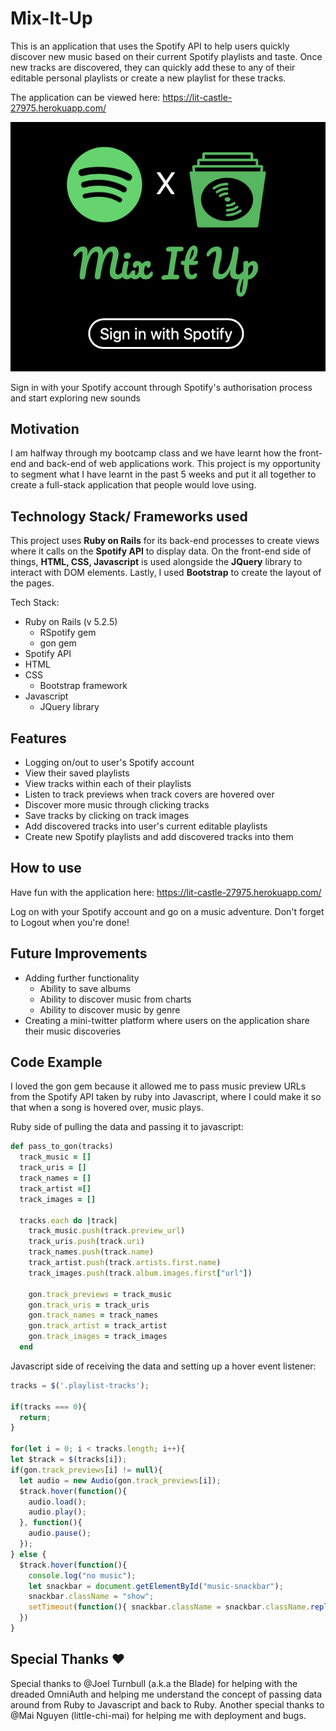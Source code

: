 # Mix-It-Up

This is an application that uses the Spotify API to help users quickly discover new music based on their current Spotify playlists and taste. Once new tracks are discovered, they can quickly add these to any of their editable personal playlists or create a new playlist for these tracks.

The application can be viewed here:
https://lit-castle-27975.herokuapp.com/

![preview of the app](app/assets/images/app_preview.png)

Sign in with your Spotify account through Spotify's authorisation process and start exploring new sounds

## Motivation

I am halfway through my bootcamp class and we have learnt how the front-end and back-end of web applications work. This project is my opportunity to segment what I have learnt in the past 5 weeks and put it all together to create a full-stack application that people would love using.

## Technology Stack/ Frameworks used
This project uses **Ruby on Rails** for its back-end processes to create views where it calls on the **Spotify API** to display data. On the front-end side of things, **HTML, CSS, Javascript** is used alongside the **JQuery** library to interact with DOM elements. Lastly, I used **Bootstrap** to create the layout of the pages.

Tech Stack:
* Ruby on Rails (v 5.2.5)
  * RSpotify gem
  * gon gem
* Spotify API
* HTML
* CSS
  * Bootstrap framework
* Javascript
  * JQuery library


## Features
* Logging on/out to user's Spotify account
* View their saved playlists
* View tracks within each of their playlists
* Listen to track previews when track covers are hovered over
* Discover more music through clicking tracks
* Save tracks by clicking on track images
* Add discovered tracks into user's current editable playlists
* Create new Spotify playlists and add discovered tracks into them

## How to use

Have fun with the application here: https://lit-castle-27975.herokuapp.com/

Log on with your Spotify account and go on a music adventure. Don't forget to Logout when you're done!

## Future Improvements

* Adding further functionality
  * Ability to save albums
  * Ability to discover music from charts
  * Ability to discover music by genre
* Creating a mini-twitter platform where users on the application share their music discoveries

## Code Example

I loved the gon gem because it allowed me to pass music preview URLs from the Spotify API taken by ruby into Javascript, where I could make it so that when a song is hovered over, music plays.

Ruby side of pulling the data and passing it to javascript:

``` Ruby
def pass_to_gon(tracks)
  track_music = []
  track_uris = []
  track_names = []
  track_artist =[]
  track_images = []

  tracks.each do |track|
    track_music.push(track.preview_url)
    track_uris.push(track.uri)
    track_names.push(track.name)
    track_artist.push(track.artists.first.name)
    track_images.push(track.album.images.first["url"])

    gon.track_previews = track_music
    gon.track_uris = track_uris
    gon.track_names = track_names
    gon.track_artist = track_artist
    gon.track_images = track_images
  end

  ```

Javascript side of receiving the data and setting up a hover event listener:

  ``` Javascript
  tracks = $('.playlist-tracks');

  if(tracks === 0){
    return;
  }

for(let i = 0; i < tracks.length; i++){
  let $track = $(tracks[i]);
  if(gon.track_previews[i] != null){
    let audio = new Audio(gon.track_previews[i]);
    $track.hover(function(){
      audio.load();
      audio.play();
    }, function(){
      audio.pause();
    });
  } else {
    $track.hover(function(){
      console.log("no music");
      let snackbar = document.getElementById("music-snackbar");
      snackbar.className = "show";
      setTimeout(function(){ snackbar.className = snackbar.className.replace("show", ""); }, 3000);
    })
  }

  ```




## Special Thanks ❤️

Special thanks to @Joel Turnbull (a.k.a the Blade) for helping with the dreaded OmniAuth and helping me understand the concept of passing data around from Ruby to Javascript and back to Ruby. Another special thanks to @Mai Nguyen (little-chi-mai) for helping me with deployment and bugs.
